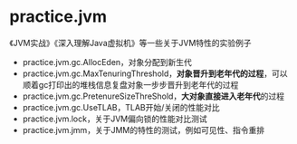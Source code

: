 # practice.jvm
《JVM实战》《深入理解Java虚拟机》等一些关于JVM特性的实验例子
 - practice.jvm.gc.AllocEden，对象分配到新生代
 - practice.jvm.gc.MaxTenuringThreshold，**对象晋升到老年代的过程**，可以顺着gc打印出的堆栈信息复盘对象一步步晋升到老年代的过程
 - practice.jvm.gc.PretenureSizeThreShold，**大对象直接进入老年代**的过程
 - practice.jvm.gc.UseTLAB，TLAB开始/关闭的性能对比
 - practice.jvm.lock，关于JVM偏向锁的性能对比测试
 - practice.jvm.jmm，关于JMM的特性的测试，例如可见性、指令重排